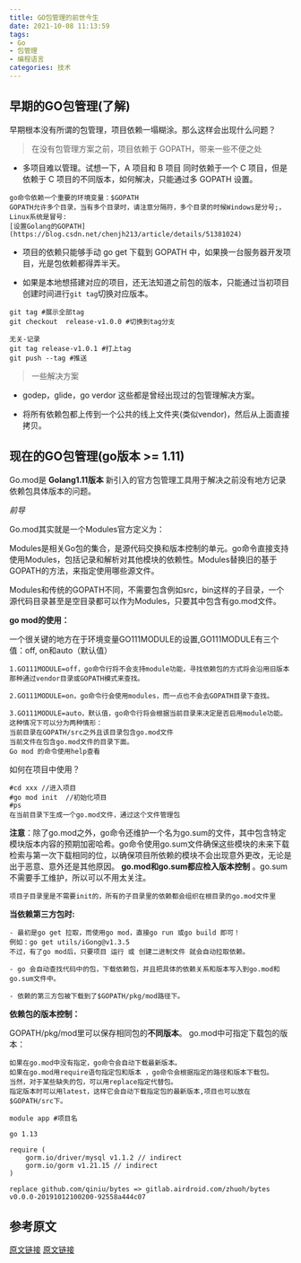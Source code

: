 ```yaml
---
title: GO包管理的前世今生
date: 2021-10-08 11:13:59
tags:
- Go
- 包管理
- 编程语言
categories: 技术
---
```


## 早期的GO包管理(了解)

早期根本没有所谓的包管理，项目依赖一塌糊涂。那么这样会出现什么问题？

> 在没有包管理方案之前，项目依赖于 GOPATH，带来一些不便之处

* 多项目难以管理。试想一下，A 项目和 B 项目 同时依赖于一个 C 项目，但是依赖于 C 项目的不同版本，如何解决，只能通过多 GOPATH 设置。

```
go命令依赖一个重要的环境变量：$GOPATH
GOPATH允许多个目录，当有多个目录时，请注意分隔符，多个目录的时候Windows是分号;，Linux系统是冒号:
[设置Golang的GOPATH](https://blog.csdn.net/chenjh213/article/details/51381024)
```

* 项目的依赖只能够手动 go get 下载到 GOPATH 中，如果换一台服务器开发项目，光是包依赖都得弄半天。

* 如果是本地想搭建对应的项目，还无法知道之前包的版本，只能通过当初项目创建时间进行`git tag`切换对应版本。

```
git tag #展示全部tag
git checkout  release-v1.0.0 #切换到tag分支

无关-记录
git tag release-v1.0.1 #打上tag
git push --tag #推送
```

> 一些解决方案

* godep，glide，go verdor 这些都是曾经出现过的包管理解决方案。

* 将所有依赖包都上传到一个公共的线上文件夹(类似vendor)，然后从上面直接拷贝。

## 现在的GO包管理(go版本 >= 1.11)

Go.mod是 **Golang1.11版本** 新引入的官方包管理工具用于解决之前没有地方记录依赖包具体版本的问题。

*前导*

Go.mod其实就是一个Modules官方定义为：

Modules是相关Go包的集合，是源代码交换和版本控制的单元。go命令直接支持使用Modules，包括记录和解析对其他模块的依赖性。Modules替换旧的基于GOPATH的方法，来指定使用哪些源文件。

Modules和传统的GOPATH不同，不需要包含例如src，bin这样的子目录，一个源代码目录甚至是空目录都可以作为Modules，只要其中包含有go.mod文件。



**go mod的使用：**

一个很关键的地方在于环境变量GO111MODULE的设置,GO111MODULE有三个值：off, on和auto（默认值）

```
1.GO111MODULE=off，go命令行将不会支持module功能，寻找依赖包的方式将会沿用旧版本那种通过vendor目录或GOPATH模式来查找。

2.GO111MODULE=on，go命令行会使用modules，而一点也不会去GOPATH目录下查找。

3.GO111MODULE=auto，默认值，go命令行将会根据当前目录来决定是否启用module功能。
这种情况下可以分为两种情形：
当前目录在GOPATH/src之外且该目录包含go.mod文件
当前文件在包含go.mod文件的目录下面。
Go mod 的命令使用help查看
```

如何在项目中使用？

```
#cd xxx //进入项目
#go mod init  //初始化项目
#ps
在当前目录下生成一个go.mod文件，通过这个文件管理包
```

**注意**：除了go.mod之外，go命令还维护一个名为go.sum的文件，其中包含特定模块版本内容的预期加密哈希。go命令使用go.sum文件确保这些模块的未来下载检索与第一次下载相同的位，以确保项目所依赖的模块不会出现意外更改，无论是出于恶意、意外还是其他原因。 **go.mod和go.sum都应检入版本控制** 。go.sum 不需要手工维护，所以可以不用太关注。

```
项目子目录里是不需要init的，所有的子目录里的依赖都会组织在根目录的go.mod文件里
```



**当依赖第三方包时:**

```
- 最初是go get 拉取，而使用go mod，直接go run 或go build 即可！
例如：go get utils/iGong@v1.3.5
不过，有了go mod后，只要项目 运行 或 创建二进制文件 就会自动拉取依赖。

- go 会自动查找代码中的包，下载依赖包，并且把具体的依赖关系和版本写入到go.mod和go.sum文件中。

- 依赖的第三方包被下载到了$GOPATH/pkg/mod路径下。
```



**依赖包的版本控制：**

GOPATH/pkg/mod里可以保存相同包的**不同版本**。
go.mod中可指定下载包的版本：

```
如果在go.mod中没有指定，go命令会自动下载最新版本。
如果在go.mod用require语句指定包和版本 ，go命令会根据指定的路径和版本下载包。
当然，对于某些缺失的包，可以用replace指定代替包。
指定版本时可以用latest，这样它会自动下载指定包的最新版本,项目也可以放在$GOPATH/src下。
```

```
module app #项目名

go 1.13

require (
	gorm.io/driver/mysql v1.1.2 // indirect
	gorm.io/gorm v1.21.15 // indirect
)

replace github.com/qiniu/bytes => gitlab.airdroid.com/zhuoh/bytes v0.0.0-20191012100200-92558a444c07
```

## 参考原文

[原文链接](https://blog.csdn.net/jkwanga/article/details/106288345)
[原文链接](https://www.jianshu.com/p/d04b36fbdcd6#comments)